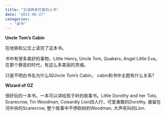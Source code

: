 ```yaml
---
title: "又读两本可爱的小书"
date: "2011-06-27"
categories: 
  - "读书"
---
```


****Uncle Tom’s Cabin****

在地铁和公交上读完了这本书。

书中有很多美好的事物，Little Henry, Uncle Tom, Quakers, Angel Little Eva。在那个罪恶的时代，有这么多美丽的灵魂。

只是不明白书名为什么叫Uncle Tom’s Cabin， cabin和书中主题有什么关系?

**Wizard of OZ**

很好玩的一本书，一本可以讲给孩子听的故事书。Little Dorothy and her Toto, Scarecrow, Tin Woodman, Cowardly Lion四人行，可爱勇敢的Dorothy, 被留在河中央的Scarecrow, 整个故事中不停砍树的Woodman, 大声吼叫的Lion.
